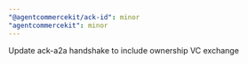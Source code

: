```yaml
---
"@agentcommercekit/ack-id": minor
"agentcommercekit": minor
---
```


Update ack-a2a handshake to include ownership VC exchange
